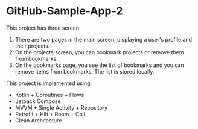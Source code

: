 # GitHub-Sample-App-2
This project has three screen:
1. There are two pages in the main screen, displaying a user's profile and their projects.
2. On the projects screen, you can bookmark projects or remove them from bookmarks.
3. On the bookmarks page, you see the list of bookmarks and you can remove items from bookmarks. The list is stored locally.

This project is implemented using:
- Kotlin + Coroutines + Flows
- Jetpack Compose
- MVVM + Single Activity + Repository
- Retrofit + Hilt + Room + Coil
- Clean Architecture
